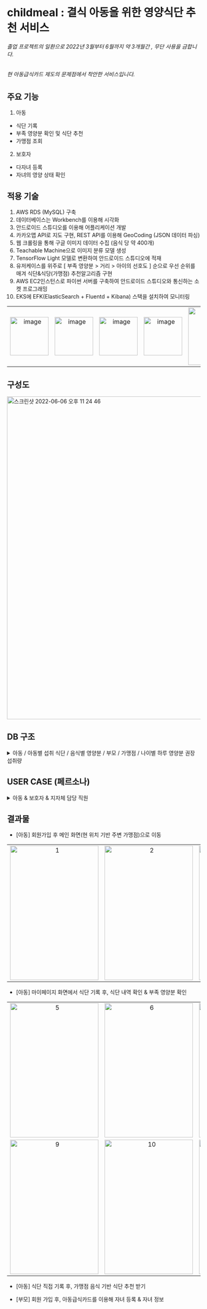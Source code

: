 # childmeal : 결식 아동을 위한 영양식단 추천 서비스 
###### 졸업 프로젝트의 일환으로 2022년 3월부터 6월까지 약 3개월간 , 무단 사용을 금합니다. 
###### 현 아동급식카드 제도의 문제점에서 착안한 서비스입니다.
## 주요 기능
1) 아동
- 식단 기록
- 부족 영양분 확인 및 식단 추천
- 가맹점 조회

2) 보호자
- 다자녀 등록
- 자녀의 영양 상태 확인

## 적용 기술
1) AWS RDS (MySQL) 구축 
2) 데이터베이스는 Workbench를 이용해 시각화
3) 안드로이드 스튜디오를 이용해 어플리케이션 개발
4) 카카오맵 API로 지도 구현, REST API를 이용해 GeoCoding (JSON 데이터 파싱)
5) 웹 크롤링을 통해 구글 이미지 데이터 수집 (음식 당 약 400개)
6) Teachable Machine으로 이미지 분류 모델 생성
7) TensorFlow Light 모델로 변환하여 안드로이드 스튜디오에 적재
8) 유저케이스를 위주로 [ 부족 영양분 > 거리 > 아이의 선호도 ] 순으로 우선 순위를 매겨 식단&식당(가맹점) 추천알고리즘 구현
9) AWS EC2인스턴스로 파이썬 서버를 구축하여 안드로이드 스튜디오와 통신하는 소켓 프로그래밍
10) EKS에 EFK(ElasticSearch + Fluentd + Kibana) 스택을 설치하여 모니터링

<table>
  <tr>
    <td align="center"><img width="100px" alt="image" src="https://user-images.githubusercontent.com/65750746/173902004-f44bbc7c-04d8-4365-8048-52ece33eff81.png"></td>
    <td align="center"><img width="100px" alt="image" src="https://user-images.githubusercontent.com/65750746/173902056-4f80d3ea-7408-4d17-91fe-ac31950498ed.png"></td>
    <td align="center"><img width="100px" alt="image" src="https://user-images.githubusercontent.com/65750746/173902072-a1da86d4-9778-4d47-b7e5-24f89261677a.png"></td>
    <td align="center"><img width="100px" alt="image" src="https://user-images.githubusercontent.com/65750746/173902116-a3e6af99-e544-47b8-b72e-617d94ec5cc5.png"></td>
    <td align="center"><img width="150px" alt="image" src="https://user-images.githubusercontent.com/65750746/173902145-bd07a12e-c925-4cad-87b1-869fc8b9f28e.png"></td>
    <td align="center"><img width="100px" alt="image" src="https://user-images.githubusercontent.com/65750746/173902170-ab91195b-165a-431a-b7ab-dcf106905b70.png"></td>
  </tr>
</table>

## 구성도
<img width="841" alt="스크린샷 2022-06-06 오후 11 24 46" src="https://user-images.githubusercontent.com/65750746/172187706-52a84c6c-2923-4da1-8a31-9b0a9be3e29d.png">

## DB 구조
<details>
<summary>아동 / 아동별 섭취 식단 / 음식별 영양분 / 부모 / 가맹점 / 나이별 하루 영양분 권장 섭취량  </summary>
<div markdown="1">
<table>
  <tr>
    <td align="center"><img width="200" alt="1" src="https://user-images.githubusercontent.com/65750746/174429602-bc3c369f-e36b-4e1a-b95d-f677d22c7117.png"></td>
    <td align="center"><img width="200" alt="2" src="https://user-images.githubusercontent.com/65750746/174429648-99efd170-5351-4996-83b9-1e3d99bca367.png"></td>
    <td align="center"><img width="200" alt="3" src="https://user-images.githubusercontent.com/65750746/174429660-a332b4df-c9f1-428a-9299-852616ea7f6a.png"></td>
  </tr>
    <td align="center"><img width="200" alt="4" src="https://user-images.githubusercontent.com/65750746/174429687-6c6f669a-199f-4c0e-b88e-7dfeb393e938.png"></td>
    <td align="center"><img width="200" alt="5" src="https://user-images.githubusercontent.com/65750746/174429697-6ac18de2-b08d-4257-a94d-9c409b2c029c.png"></td>
    <td align="center"><img width="200" alt="6" src="https://user-images.githubusercontent.com/65750746/174429733-1907d3b2-3939-460a-ba29-3ec89d38d989.png"></td>
  </tr>
</table>
</div>
</details>

## USER CASE (페르소나)
<details>
<summary>아동 & 보호자 & 지자체 담당 직원</summary>
<div markdown="1">
<img width="800" alt="스크린샷 2022-05-16 오후 9 22 32" src="https://user-images.githubusercontent.com/65750746/168591490-94d4918a-a772-4b3d-b851-69180ce95f57.png">
<img width="800" alt="스크린샷 2022-05-16 오후 9 22 48" src="https://user-images.githubusercontent.com/65750746/168591522-592f2b0f-22f7-4e73-8b46-9785808d44b1.png">
<img width="800" alt="스크린샷 2022-05-16 오후 9 23 03" src="https://user-images.githubusercontent.com/65750746/168591571-3815e279-cbd7-44e0-a96d-8ddb8b977504.png">
</div>
</details>

## 결과물 
- [아동] 회원가입 후 메인 화면(현 위치 기반 주변 가맹점)으로 이동
<table>
  <tr>
    <td align="center"><img width="230" height="350" alt="1" src="https://user-images.githubusercontent.com/65750746/174428253-0d6015d3-44e8-49c6-8651-0e5325c9cf44.png"></td>
    <td align="center"><img width="230" height="350" alt="2" src="https://user-images.githubusercontent.com/65750746/174428318-854f2879-d20d-4cfe-8536-055f020b1c29.png"></td>
    <td align="center"><img width="230" height="350" alt="3" src="https://user-images.githubusercontent.com/65750746/174428374-47e2a729-fe97-4cb3-ada7-10fa1a1ca52c.png"></td>
    <td align="center"><img width="230" height="350" alt="4" src="https://user-images.githubusercontent.com/65750746/174428570-3ac415f3-7500-47a9-9e2e-ffc40572629f.png"></td>
  </tr>
</table>

- [아동] 마이페이지 화면에서 식단 기록 후, 식단 내역 확인 & 부족 영양분 확인
<table>
  <tr>
    <td align="center"><img width="230" height="350" alt="5" src="https://user-images.githubusercontent.com/65750746/174428716-f16dddae-d72b-4455-9558-20d58200029f.png"></td>
    <td align="center"><img width="230" height="350" alt="6" src="https://user-images.githubusercontent.com/65750746/174428879-62860996-a71f-4a01-9763-16622f366368.png"></td>
    <td align="center"><img width="230" height="350" alt="7" src="https://user-images.githubusercontent.com/65750746/174428908-267577f6-d106-429d-ae67-8e6fca6644b1.png"></td>
    <td align="center"><img width="230" height="350" alt="8" src="https://user-images.githubusercontent.com/65750746/174428913-c5fa60a6-7a04-44b9-8b90-64edf128b709.png"></td>
  </tr>
  <tr>
    <td align="center"><img width="230" height="350" alt="9" src="https://user-images.githubusercontent.com/65750746/174428986-88a63f5f-81b8-4220-9a70-5d87aed33b9d.png"></td>
    <td align="center"><img width="230" height="350" alt="10" src="https://user-images.githubusercontent.com/65750746/174428997-e0a990f6-68f6-4eca-9336-c490e95af53a.png"></td>
    <td align="center"><img width="230" height="350" alt="11" src="https://user-images.githubusercontent.com/65750746/174429006-ad107dea-6e47-4f53-bafe-52a956889368.png"></td>
  </tr>
</table>

- [아동] 식단 직접 기록 후, 가맹점 음식 기반 식단 추천 받기

- [부모] 회원 가입 후, 아동급식카드를 이용해 자녀 등록 & 자녀 정보 



